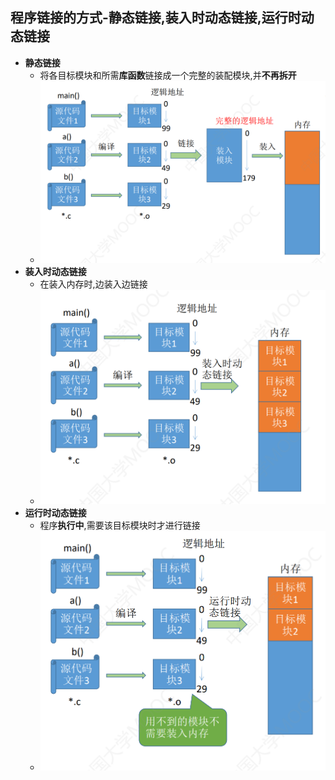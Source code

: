 ## 程序链接的方式-静态链接,装入时动态链接,运行时动态链接
- **静态链接**
	- 将各目标模块和所需**库函数**链接成一个完整的装配模块,并**不再拆开**
	- ![](attachments/Pasted%20image%2020220926194143.png)
- **装入时动态链接**
	- 在装入内存时,边装入边链接
	- ![](attachments/Pasted%20image%2020220926194154.png)
- **运行时动态链接**
	- 程序**执行中**,需要该目标模块时才进行链接
	- ![](attachments/Pasted%20image%2020220926194211.png)